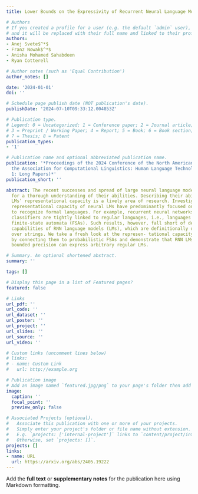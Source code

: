 ```yaml
---
title: Lower Bounds on the Expressivity of Recurrent Neural Language Models

# Authors
# If you created a profile for a user (e.g. the default `admin` user), write the username (folder name) here
# and it will be replaced with their full name and linked to their profile.
authors:
- Anej Svete$^*$
- Franz Nowak$^*$
- Anisha Mohamed Sahabdeen
- Ryan Cotterell

# Author notes (such as 'Equal Contribution')
author_notes: []

date: '2024-01-01'
doi: ''

# Schedule page publish date (NOT publication's date).
publishDate: '2024-07-10T09:33:12.004853Z'

# Publication type.
# Legend: 0 = Uncategorized; 1 = Conference paper; 2 = Journal article;
# 3 = Preprint / Working Paper; 4 = Report; 5 = Book; 6 = Book section;
# 7 = Thesis; 8 = Patent
publication_types:
- '1'

# Publication name and optional abbreviated publication name.
publication: '*Proceedings of the 2024 Conference of the North American Chapter of
  the Association for Computational Linguistics: Human Language Technologies (Volume
  1: Long Papers)*'
publication_short: ''

abstract: The recent successes and spread of large neural language models (LMs) call
  for a thorough understanding of their abilities. Describing their abilities through
  LMs’ representational capacity is a lively area of research. Investigations of the
  representational capacity of neural LMs have predominantly focused on their ability
  to recognize formal languages. For example, recurrent neural networks (RNNs) as
  classifiers are tightly linked to regular languages, i.e., languages defined by
  finite-state automata (FSAs). Such results, however, fall short of describing the
  capabilities of RNN language models (LMs), which are definitionally distributions
  over strings. We take a fresh look at the represen- tational capacity of RNN LMs
  by connecting them to probabilistic FSAs and demonstrate that RNN LMs with linearly
  bounded precision can express arbitrary regular LMs.

# Summary. An optional shortened abstract.
summary: ''

tags: []

# Display this page in a list of Featured pages?
featured: false

# Links
url_pdf: ''
url_code: ''
url_dataset: ''
url_poster: ''
url_project: ''
url_slides: ''
url_source: ''
url_video: ''

# Custom links (uncomment lines below)
# links:
# - name: Custom Link
#   url: http://example.org

# Publication image
# Add an image named `featured.jpg/png` to your page's folder then add a caption below.
image:
  caption: ''
  focal_point: ''
  preview_only: false

# Associated Projects (optional).
#   Associate this publication with one or more of your projects.
#   Simply enter your project's folder or file name without extension.
#   E.g. `projects: ['internal-project']` links to `content/project/internal-project/index.md`.
#   Otherwise, set `projects: []`.
projects: []
links:
- name: URL
  url: https://arxiv.org/abs/2405.19222
---
```


Add the **full text** or **supplementary notes** for the publication here using Markdown formatting.
